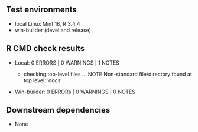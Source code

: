 ## Test environments

* local Linux Mint 18, R 3.4.4
* win-builder (devel and release)

## R CMD check results

* Local:        0 ERRORS | 0 WARNINGS | 1 NOTES
  - checking top-level files ... NOTE
Non-standard file/directory found at top level:
  ‘docs’
  
* Win-builder:  0 ERRORs | 0 WARNINGS | 0 NOTES

## Downstream dependencies

* None